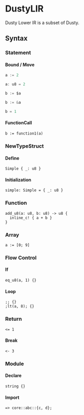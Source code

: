 # DustyLIR

Dusty Lower IR is a subset of Dusty.

## Syntax

### Statement

#### Bound / Move

```go
a := 2

a: u8 = 2

b := $a

b := &a

b = 1
```

#### FunctionCall

```
b := function1(a)
```

### NewTypeStruct

#### Define

```
Simple { _: u8 }
```

#### Initialization

```
simple: Simple = { _: u8 }
```

### Function

```
add_u8(a: u8, b: u8) -> u8 {
  inline_c! { a + b }
}
```

### Array

```
a := [0; 9]
```

### Flow Control

#### If

```
eq_u8(a, 1) {}
```

#### Loop

```
;; {}
;lt(a, 8); {}
```

### Return

```
<= 1
```

#### Break

```
<- 3
```

### Module

#### Declare

```
string {}
```

#### Import

```
=> core::abc::{c, d};
```





